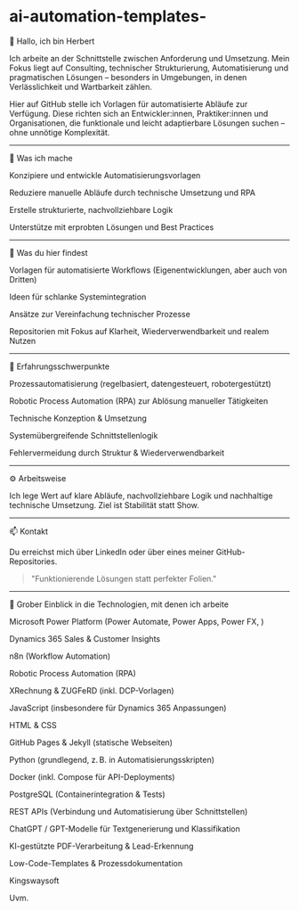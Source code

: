 # ai-automation-templates-

👋 Hallo, ich bin Herbert

Ich arbeite an der Schnittstelle zwischen Anforderung und Umsetzung. Mein Fokus liegt auf Consulting, technischer Strukturierung, Automatisierung und pragmatischen Lösungen – besonders in Umgebungen, in denen Verlässlichkeit und Wartbarkeit zählen.

Hier auf GitHub stelle ich Vorlagen für automatisierte Abläufe zur Verfügung. Diese richten sich an Entwickler:innen, Praktiker:innen und Organisationen, die funktionale und leicht adaptierbare Lösungen suchen – ohne unnötige Komplexität.


---

🔧 Was ich mache

Konzipiere und entwickle Automatisierungsvorlagen

Reduziere manuelle Abläufe durch technische Umsetzung und RPA

Erstelle strukturierte, nachvollziehbare Logik

Unterstütze mit erprobten Lösungen und Best Practices



---

📁 Was du hier findest

Vorlagen für automatisierte Workflows (Eigenentwicklungen, aber auch von Dritten)

Ideen für schlanke Systemintegration

Ansätze zur Vereinfachung technischer Prozesse

Repositorien mit Fokus auf Klarheit, Wiederverwendbarkeit und realem Nutzen



---

🧠 Erfahrungsschwerpunkte

Prozessautomatisierung (regelbasiert, datengesteuert, robotergestützt)

Robotic Process Automation (RPA) zur Ablösung manueller Tätigkeiten

Technische Konzeption & Umsetzung

Systemübergreifende Schnittstellenlogik

Fehlervermeidung durch Struktur & Wiederverwendbarkeit



---

⚙️ Arbeitsweise

Ich lege Wert auf klare Abläufe, nachvollziehbare Logik und nachhaltige technische Umsetzung. Ziel ist Stabilität statt Show.


---

📫 Kontakt

Du erreichst mich über LinkedIn oder über eines meiner GitHub-Repositories.

> "Funktionierende Lösungen statt perfekter Folien."




---

🧰 Grober Einblick in die Technologien, mit denen ich arbeite 

Microsoft Power Platform (Power Automate, Power Apps, Power FX,   )

Dynamics 365 Sales & Customer Insights 

n8n (Workflow Automation)

Robotic Process Automation (RPA)

XRechnung & ZUGFeRD (inkl. DCP-Vorlagen)

JavaScript (insbesondere für Dynamics 365 Anpassungen)

HTML & CSS

GitHub Pages & Jekyll (statische Webseiten)

Python (grundlegend, z. B. in Automatisierungsskripten)

Docker (inkl. Compose für API-Deployments)

PostgreSQL (Containerintegration & Tests)

REST APIs (Verbindung und Automatisierung über Schnittstellen)

ChatGPT / GPT-Modelle für Textgenerierung und Klassifikation

KI-gestützte PDF-Verarbeitung & Lead-Erkennung

Low-Code-Templates & Prozessdokumentation

Kingswaysoft 

Uvm.  

